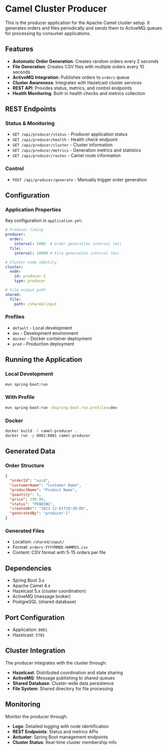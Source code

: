 # Camel Cluster Producer

This is the producer application for the Apache Camel cluster setup. It generates orders and files periodically and sends them to ActiveMQ queues for processing by consumer applications.

## Features

- **Automatic Order Generation**: Creates random orders every 2 seconds
- **File Generation**: Creates CSV files with multiple orders every 10 seconds
- **ActiveMQ Integration**: Publishes orders to `orders` queue
- **Cluster Awareness**: Integrates with Hazelcast cluster services
- **REST API**: Provides status, metrics, and control endpoints
- **Health Monitoring**: Built-in health checks and metrics collection

## REST Endpoints

### Status & Monitoring
- `GET /api/producer/status` - Producer application status
- `GET /api/producer/health` - Health check endpoint
- `GET /api/producer/cluster` - Cluster information
- `GET /api/producer/metrics` - Generation metrics and statistics
- `GET /api/producer/routes` - Camel route information

### Control
- `POST /api/producer/generate` - Manually trigger order generation

## Configuration

### Application Properties
Key configuration in `application.yml`:

```yaml
# Producer timing
producer:
  order:
    interval: 2000  # Order generation interval (ms)
  file:
    interval: 10000 # File generation interval (ms)

# Cluster node identity
cluster:
  node:
    id: producer-1
    type: producer

# File output path
shared:
  file:
    path: /shared/input
```

### Profiles
- `default` - Local development
- `dev` - Development environment
- `docker` - Docker container deployment
- `prod` - Production deployment

## Running the Application

### Local Development
```bash
mvn spring-boot:run
```

### With Profile
```bash
mvn spring-boot:run -Dspring-boot.run.profiles=dev
```

### Docker
```bash
docker build -t camel-producer .
docker run -p 8081:8081 camel-producer
```

## Generated Data

### Order Structure
```json
{
  "orderId": "uuid",
  "customerName": "Customer Name",
  "productName": "Product Name",
  "quantity": 5,
  "price": 199.99,
  "status": "PENDING",
  "createdAt": "2023-12-01T10:30:00",
  "generatedBy": "producer-1"
}
```

### Generated Files
- Location: `/shared/input/`
- Format: `orders-YYYYMMDD-HHMMSS.csv`
- Content: CSV format with 5-15 orders per file

## Dependencies

- Spring Boot 3.x
- Apache Camel 4.x
- Hazelcast 5.x (cluster coordination)
- ActiveMQ (message broker)
- PostgreSQL (shared database)

## Port Configuration

- Application: `8081`
- Hazelcast: `5701`

## Cluster Integration

The producer integrates with the cluster through:
- **Hazelcast**: Distributed coordination and state sharing
- **ActiveMQ**: Message publishing to shared queues
- **Shared Database**: Cluster-wide data persistence
- **File System**: Shared directory for file processing

## Monitoring

Monitor the producer through:
- **Logs**: Detailed logging with node identification
- **REST Endpoints**: Status and metrics APIs
- **Actuator**: Spring Boot management endpoints
- **Cluster Status**: Real-time cluster membership info 